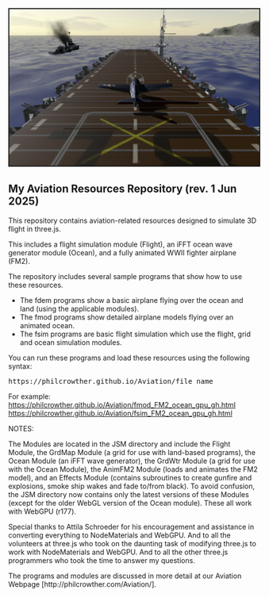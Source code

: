 <img border="2" src="textures/images/fsim_250601.jpg" style="float: center">

<h2>My Aviation Resources Repository (rev. 1 Jun 2025)</h2>
<p>
This repository contains aviation-related resources designed to simulate 3D flight in three.js.
</p><p>
This includes a flight simulation module (Flight), an iFFT ocean wave generator module (Ocean), and a fully animated WWII fighter airplane (FM2).
</p><p>
The repository includes several sample programs that show how to use these resources.
</p><ul>
	<li>The fdem programs show a basic airplane flying over the ocean and land (using the applicable modules).</li>
	<li>The fmod programs show detailed airplane models flying over an animated ocean.</li>
	<li>The fsim programs are basic flight simulation which use the flight, grid and ocean simulation modules.</li>
</ul><p>
You can run these programs and load these resources using the following syntax:
<pre>https://philcrowther.github.io/Aviation/file_name</pre>

For example:<br>
https://philcrowther.github.io/Aviation/fmod_FM2_ocean_gpu_gh.html<br>
https://philcrowther.github.io/Aviation/fsim_FM2_ocean_gpu_gh.html

NOTES:
<p>
The Modules are located in the JSM directory and include the Flight Module, the GrdMap Module (a grid for use with land-based programs), the Ocean Module (an iFFT wave generator), the GrdWtr Module (a grid for use with the Ocean Module), the AnimFM2 Module (loads and animates the FM2 model), and an Effects Module (contains subroutines to create gunfire and explosions, smoke ship wakes and fade to/from black). To avoid confusion, the JSM directory now contains only the latest versions of these Modules (except for the older WebGL version of the Ocean module).  These all work with WebGPU (r177).
</p><p>
Special thanks to Attila Schroeder for his encouragement and assistance in converting everything to NodeMaterials and WebGPU. And to all the volunteers at three.js who took on the daunting task of modifying three.js to work with NodeMaterials and WebGPU. And to all the other three.js programmers who took the time to answer my questions.
</p><p>
The programs and modules are discussed in more detail at our Aviation Webpage [http://philcrowther.com/Aviation/].
</p>
